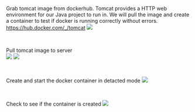 Grab tomcat image from dockerhub. Tomcat provides a HTTP web environment for our Java project to run in. We will pull the image and create a container to test if docker is running correctly without errors.
https://hub.docker.com/_/tomcat
<img src="https://github.com/LawrenceDavy13/DevopsProject-2-Java/blob/main/images/Docker/Create%20container/image.png">

<br>

Pull tomcat image to server
<br>
<img src="https://github.com/LawrenceDavy13/DevopsProject-2-Java/blob/main/images/Docker/Create%20container/image2.png">
<img src="https://github.com/LawrenceDavy13/DevopsProject-2-Java/blob/main/images/Docker/Create%20container/image3.png">

<br>

Create and start the docker container in detacted mode
<img src="https://github.com/LawrenceDavy13/DevopsProject-2-Java/blob/main/images/Docker/Create%20container/image4.png">

<br>

Check to see if the container is created
<img src="https://github.com/LawrenceDavy13/DevopsProject-2-Java/blob/main/images/Docker/Create%20container/image5.png">



